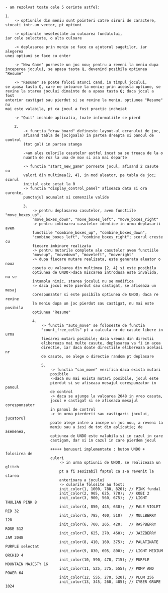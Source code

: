     - am rezolvat toate cele 5 cerinte astfel:

    1.
        -> optiunile din meniu sunt pointeri catre siruri de caractere,
    stocati intr-un vector, pt optiuni

        -> optiunile neselectate au culoarea fundalului,
    iar cele selectate, o alta culoare

        -> deplasarea prin meniu se face cu ajutorul sagetilor, iar alegerea
    unei optiuni se face cu enter
    
        -> "New Game" porneste un joc nou; pentru a reveni la meniu dupa 
    inceperea jocului, se apasa tasta Q, devenind posibila optiunea "Resume"
    
        -> "Resume" se poate folosi atunci cand, in timpul jocului, 
    se apasa tasta Q, care ne intoarce la meniu; prin aceasta optiune, se 
    revine la starea jocului dinainte de a apasa tasta Q; daca jocul a fost 
    anterior castigat sau pierdut si se revine la meniu, optiunea "Resume" nu 
    mai este valabila, pt ca jocul a fost practic incheiat
    
        -> "Quit" inchide aplicatia, toate informatiile se pierd

        2.
            -> functia "draw_board" defineste layout-ul ecranului de joc, 
            afisand tabla de joc(goala) in partea dreapta si panoul de control
            (tot gol) in partea stanga
    
            ->am ales culorile casutelor astfel incat sa se treaca de la o 
            nuanta de roz la una de mov si asa mai departe
            
            -> functia "start_new_game" porneste jocul, afisand 2 casute cu 
            valori din multimea{2, 4}, in mod aleator, pe tabla de joc; scorul 
            initial este setat la 0
            -> functia "display_control_panel" afiseaza data si ora curente, 
            punctajul acumulat si comenzile valide

            3.
                -> pentru deplasarea casutelor, avem functiile "move_boxes_up", 
                "move_boxes_down", "move_boxes_left", "move_boxes_right"
                -> pentru imbinarea casutelor identice in urma deplasarii avem 
                functiile "combine_boxes_up", "combine_boxes_down", 
                "combine_boxes_left", "combine_boxes_right"; scorul creste cu 
                fiecare imbinare realizata
                -> pentru mutarile complete ale casutelor avem functiile 
                "moveup", "movedown", "moveleft", "moveright"
                -> dupa fiecare mutare realizata, este generata aleator o noua 
                casuta cu valoarea din multimea {2, 4} si este posibila 
                optiunea de UNDO->daca miscarea introdusa este invalida, nu se 
                intampla nimic, starea jocului nu se modifica
                -> daca jocul este pierdut sau castigat, se afiseaza un mesaj 
                corespunzator si este posibila optiunea de UNDO; daca re revine 
                la meniu dupa un joc pierdut sau castigat, nu mai este posibila 
                optiunea "Resume"

                4.
                    -> functia "auto_move" se foloseste de functia 
                    "count_free_cells" pt a calcula nr de casute libere in urma 
                    fiecarei mutari posibile; daca vreuna din directii 
                    elibereaza mai multe casute, deplasarea va fi in acea 
                    directie, iar daca doate directiile elibereaza acelasi nr 
                    de casute, se alege o directie random pt deplasare

                    5.
                        -> functia "can_move" verifica daca exista mutari 
                        posibile
                        ->daca nu mai exista mutari posibile, jocul este 
                        pierdut si se afiseaza mesajul corespunzator in panoul 
                        de control
                        -> daca se ajunge la valoarea 2048 in vreo casuta, 
                        jocul e castigat si se afiseaza mesajul corespunzator 
                        in panoul de control
                        -> in urma pierderii sau castigarii jocului, jucatorul 
                        poate alege intre a incepe un joc nou, a reveni la 
                        meniu sau a iesi de tot din aplicatie; de asemenea, 
                        optiunea de UNDO este valabila si in cazul in care 
                        castigam, dar si in cazul in care pierdem jocul

                        +++++ bonusuri implementate : buton UNDO + folosirea de 
                        culori
                            -> in urma optiunii de UNDO, se realizeaza un glitch 
                            pt a fi sesizabil faptul ca s-a revenit la starea 
                            anterioara a jocului
                            -> culorile folosite au fost: 
                            init_color(1, 1000, 780, 820); // PINK fundal
                            init_color(2, 905, 625, 770);  // KOBI 2
                            init_color(3, 900, 560, 675);  // LIGHT THULIAN PINK 8
                            init_color(4, 850, 445, 630);  // PALE VIOLET RED 32
                            init_color(5, 785, 400, 510)   // MULLBERRY 128
                            init_color(6, 700, 265, 420;   // RASPBERRY ROSE 512
                            init_color(7, 625, 270, 460);  // JAZZBERRY JAM 2048
                            init_color(8, 410, 160, 375);  // PALATINATE PURPLE selectat
                            init_color(9, 830, 605, 800);  // LIGHT MEDIUM ORCHID 4
                            init_color(10, 590, 470, 715); // PURPLE MOUNTAIN MAJESTY 16
                            init_color(11, 525, 375, 555); // POMP AND POWER 64
                            init_color(12, 555, 270, 520); // PLUM 256
                            init_color(13, 345, 260, 485); // CYBER GRAPE 1024